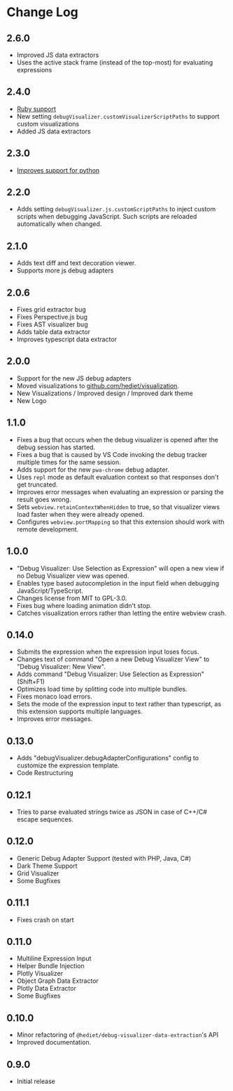 # Change Log

## 2.6.0

-   Improved JS data extractors
-   Uses the active stack frame (instead of the top-most) for evaluating expressions

## 2.4.0

-   [Ruby support](https://github.com/hediet/vscode-debug-visualizer/pull/159)
-   New setting `debugVisualizer.customVisualizerScriptPaths` to support custom visualizations
-   Added JS data extractors

## 2.3.0

-   [Improves support for python](https://github.com/hediet/vscode-debug-visualizer/pull/122)

## 2.2.0

-   Adds setting `debugVisualizer.js.customScriptPaths` to inject custom scripts when debugging JavaScript. Such scripts are reloaded automatically when changed.

## 2.1.0

-   Adds text diff and text decoration viewer.
-   Supports more js debug adapters

## 2.0.6

-   Fixes grid extractor bug
-   Fixes Perspective.js bug
-   Fixes AST visualizer bug
-   Adds table data extractor
-   Improves typescript data extractor

## 2.0.0

-   Support for the new JS debug adapters
-   Moved visualizations to [github.com/hediet/visualization](https://github.com/hediet/visualization).
-   New Visualizations / Improved design / Improved dark theme
-   New Logo

## 1.1.0

-   Fixes a bug that occurs when the debug visualizer is opened after the debug session has started.
-   Fixes a bug that is caused by VS Code invoking the debug tracker multiple times for the same session.
-   Adds support for the new `pwa-chrome` debug adapter.
-   Uses `repl` mode as default evaluation context so that responses don't get truncated.
-   Improves error messages when evaluating an expression or parsing the result goes wrong.
-   Sets `webview.retainContextWhenHidden` to true, so that visualizer views load faster when they were already opened.
-   Configures `webview.portMapping` so that this extension should work with remote development.

## 1.0.0

-   "Debug Visualizer: Use Selection as Expression" will open a new view if no Debug Visualizer view was opened.
-   Enables type based autocompletion in the input field when debugging JavaScript/TypeScript.
-   Changes license from MIT to GPL-3.0.
-   Fixes bug where loading animation didn't stop.
-   Catches visualization errors rather than letting the entire webview crash.

## 0.14.0

-   Submits the expression when the expression input loses focus.
-   Changes text of command "Open a new Debug Visualizer View" to "Debug Visualizer: New View".
-   Adds command "Debug Visualizer: Use Selection as Expression" (Shift+F1)
-   Optimizes load time by splitting code into multiple bundles.
-   Fixes monaco load errors.
-   Sets the mode of the expression input to text rather than typescript, as this extension supports multiple languages.
-   Improves error messages.

## 0.13.0

-   Adds "debugVisualizer.debugAdapterConfigurations" config to customize the expression template.
-   Code Restructuring

## 0.12.1

-   Tries to parse evaluated strings twice as JSON in case of C++/C# escape sequences.

## 0.12.0

-   Generic Debug Adapter Support (tested with PHP, Java, C#)
-   Dark Theme Support
-   Grid Visualizer
-   Some Bugfixes

## 0.11.1

-   Fixes crash on start

## 0.11.0

-   Multiline Expression Input
-   Helper Bundle Injection
-   Plotly Visualizer
-   Object Graph Data Extractor
-   Plotly Data Extractor
-   Some Bugfixes

## 0.10.0

-   Minor refactoring of `@hediet/debug-visualizer-data-extraction`'s API
-   Improved documentation.

## 0.9.0

-   Initial release

